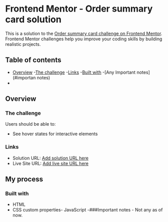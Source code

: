 ﻿# Frontend Mentor - Order summary card solution

This is a solution to the [Order summary card challenge on Frontend Mentor](https://www.frontendmentor.io/challenges/order-summary-component-QlPmajDUj). Frontend Mentor challenges help you improve your coding skills by building realistic projects. 

## Table of contents

- [Overview](#overview)
-[The challenge](#the-challenge)
-[Links](#links)
-[Built with](#built-with)
-[Any Important notes](#importan notes)
- 

## Overview

### The challenge

Users should be able to:

- See hover states for interactive elements

 

### Links

- Solution URL: [Add solution URL here](https://your-solution-url.com)
- Live Site URL: [Add live site URL here](https://your-live-site-url.com)

## My process

### Built with

-  HTML
- CSS custom properties- JavaScript
-###Important notes - Not any as of now.